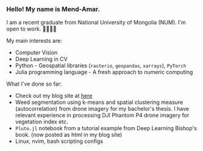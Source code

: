 ### Hello! My name is Mend-Amar.
I am a recent graduate from National University of Mongolia (NUM). I'm open to work. 👋👋👋👋

My main interests are:
- Computer Vision
- Deep Learning in CV
- Python - Geospatial libraries (`rasterio`, `geopandas`, `xarrays`), `PyTorch`
- Julia programming language - A fresh approach to numeric computing

What I've done so far:
- Check out my blog site at [here](https://mendebadra.github.io)
- Weed segmentation using k-means and spatial clustering measure (autocorrelation) from drone imagery for my bachelor's thesis. I have relevant experience in processing DJI Phantom P4 drone imagery for vegetation index etc.
- `Pluto.jl` notebook from a tutorial example from Deep Learning Bishop's book. (now posted as html in my blog site)
- Linux, nvim, bash scripting configs


